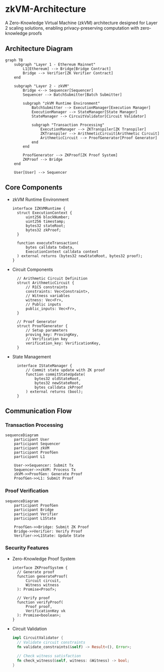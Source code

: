 # zkVM-Architecture
A Zero-Knowledge Virtual Machine (zkVM) architecture designed for Layer 2 scaling solutions, enabling privacy-preserving computation with zero-knowledge proofs


## Architecture Diagram
```mermaid
graph TB
    subgraph "Layer 1 - Ethereum Mainnet"
        L1[Ethereum] --> Bridge[Bridge Contract]
        Bridge --> Verifier[ZK Verifier Contract]
    end

    subgraph "Layer 2 - zkVM"
        Bridge <--> Sequencer[Sequencer]
        Sequencer --> BatchSubmitter[Batch Submitter]
        
        subgraph "zkVM Runtime Environment"
            BatchSubmitter --> ExecutionManager[Execution Manager]
            ExecutionManager --> StateManager[State Manager]
            StateManager --> CircuitValidator[Circuit Validator]
            
            subgraph "Transaction Processing"
                ExecutionManager --> ZKTranspiler[ZK Transpiler]
                ZKTranspiler --> ArithmeticCircuit[Arithmetic Circuit]
                ArithmeticCircuit --> ProofGenerator[Proof Generator]
            end
        end
        
        ProofGenerator --> ZKProof[ZK Proof System]
        ZKProof --> Bridge
    end

    User[User] --> Sequencer
```

## Core Components
- zkVM Runtime Environment
  ```solidity
  interface IZKVMRuntime {
    struct ExecutionContext {
        uint256 blockNumber;
        uint256 timestamp;
        bytes32 stateRoot;
        bytes32 zkProof;
    }
    
    function executeTransaction(
        bytes calldata txData,
        ExecutionContext calldata context
    ) external returns (bytes32 newStateRoot, bytes32 proof);
  }
  ```
- Circuit Components
  ```solidity
    // Arithmetic Circuit Definition
    struct ArithmeticCircuit {
        // R1CS constraints
        constraints: Vec<Constraint>,
        // Witness variables
        witness: Vec<Fr>,
        // Public inputs
        public_inputs: Vec<Fr>,
    }
    
    // Proof Generator
    struct ProofGenerator {
        // Setup parameters
        proving_key: ProvingKey,
        // Verification key
        verification_key: VerificationKey,
    }
  ```
- State Management
  ```solidity
    interface IStateManager {
        // Commit state update with ZK proof
        function commitStateUpdate(
            bytes32 oldStateRoot,
            bytes32 newStateRoot,
            bytes calldata zkProof
        ) external returns (bool);
    }
  ```

## Communication Flow
### Transaction Processing
```mermaid
sequenceDiagram
    participant User
    participant Sequencer
    participant zkVM
    participant ProofGen
    participant L1

    User->>Sequencer: Submit Tx
    Sequencer->>zkVM: Process Tx
    zkVM->>ProofGen: Generate Proof
    ProofGen->>L1: Submit Proof
```

### Proof Verification
```mermaid
sequenceDiagram
    participant ProofGen
    participant Bridge
    participant Verifier
    participant L1State

    ProofGen->>Bridge: Submit ZK Proof
    Bridge->>Verifier: Verify Proof
    Verifier->>L1State: Update State
```

### Security Features
- Zero-Knowledge Proof System
  ```solidity
  interface ZKProofSystem {
    // Generate proof
    function generateProof(
        Circuit circuit,
        Witness witness
    ): Promise<Proof>;
    
    // Verify proof
    function verifyProof(
        Proof proof,
        VerificationKey vk
    ): Promise<boolean>;
  }
  ```
- Circuit Validation
  ```rust
  impl CircuitValidator {
    // Validate circuit constraints
    fn validate_constraints(&self) -> Result<(), Error>;
    
    // Check witness satisfaction
    fn check_witness(&self, witness: &Witness) -> bool;
  }
  ```


